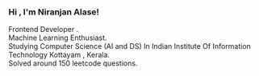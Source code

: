 
### Hi , I'm Niranjan Alase!

Frontend Developer .<br/>
Machine Learning Enthusiast.<br/>
Studying Computer Science (AI and DS) In Indian Institute Of Information Technology Kottayam , Kerala.<br/>
Solved around 150 leetcode  questions.<br/>
